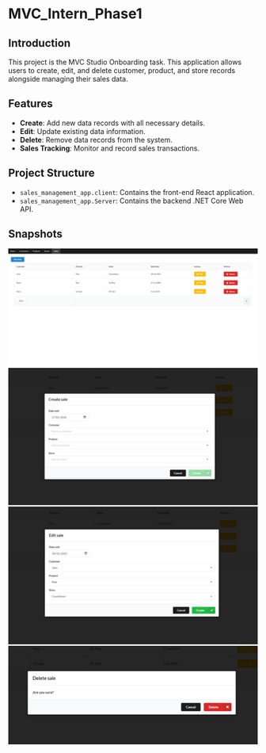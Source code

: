 # MVC_Intern_Phase1
 
## Introduction
This project is the MVC Studio Onboarding task. This application allows users to create, edit, and delete customer, product, and store records alongside managing their sales data.

## Features
- **Create**: Add new data records with all necessary details.
- **Edit**: Update existing data information.
- **Delete**: Remove data records from the system.
- **Sales Tracking**: Monitor and record sales transactions.

## Project Structure
- `sales_management_app.client`: Contains the front-end React application.
- `sales_management_app.Server`: Contains the backend .NET Core Web API.

## Snapshots
![Customer Creation Form](/show_pics/main.png)
![Customer Creation Form](/show_pics/create.png)
![Customer Creation Form](/show_pics/edit.png)
![Customer Creation Form](/show_pics/delete.png)
